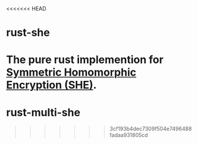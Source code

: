 <<<<<<< HEAD
# rust-she
The pure rust implemention for [Symmetric Homomorphic Encryption (SHE)](https://ieeexplore.ieee.org/abstract/document/9018029).
=======
# rust-multi-she
>>>>>>> 3cf193b4dec7309f504e7496488fadaa931805cd
